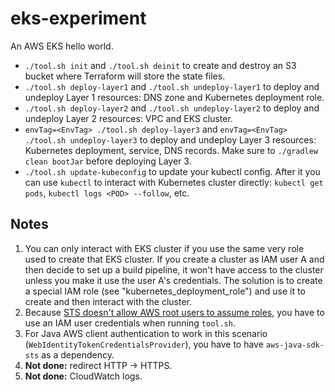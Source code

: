 # eks-experiment

An AWS EKS hello world. 

* `./tool.sh init` and `./tool.sh deinit` to create and destroy an S3 bucket where Terraform will store the state files.
* `./tool.sh deploy-layer1` and `./tool.sh undeploy-layer1` to deploy and undeploy Layer 1 resources: DNS zone and Kubernetes deployment role.
* `./tool.sh deploy-layer2` and `./tool.sh undeploy-layer2` to deploy and undeploy Layer 2 resources: VPC and EKS cluster.
* `envTag=<EnvTag> ./tool.sh deploy-layer3` and `envTag=<EnvTag>  ./tool.sh undeploy-layer3` to deploy and undeploy Layer 3 resources: Kubernetes deployment, service, DNS records. Make sure to `./gradlew clean bootJar` before deploying Layer 3.
* `./tool.sh update-kubeconfig` to update your kubectl config. After it you can use `kubectl` to interact with Kubernetes cluster directly: `kubectl get pods`, `kubectl logs <POD> --follow`, etc.

## Notes

1. You can only interact with EKS cluster if you use the same very role used to create that EKS cluster. If you create a cluster as IAM user A and then decide to set up a build pipeline, it won't have access to the cluster unless you make it use the user A's credentials. The solution is to create a special IAM role (see "kubernetes_deployment_role") and use it to create and then interact with the cluster.  
2. Because [STS doesn't allow AWS root users to assume roles](https://docs.aws.amazon.com/cli/latest/reference/sts/assume-role.html), you have to use an IAM user credentials when running `tool.sh`.
3. For Java AWS client authentication to work in this scenario (`WebIdentityTokenCredentialsProvider`), you have to have `aws-java-sdk-sts` as a dependency.  
3. **Not done:** redirect HTTP -> HTTPS.
4. **Not done:** CloudWatch logs.
